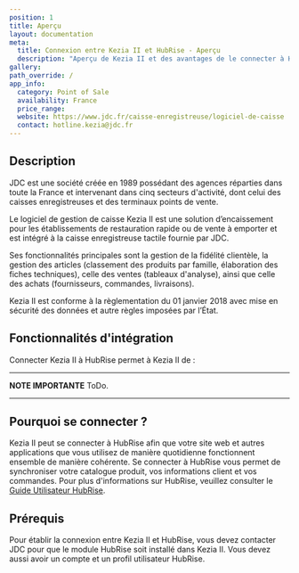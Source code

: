 ```yaml
---
position: 1
title: Aperçu
layout: documentation
meta:
  title: Connexion entre Kezia II et HubRise - Aperçu
  description: "Aperçu de Kezia II et des avantages de le connecter à HubRise, telles que la synchronisation des commandes avec vos autres outils du quotidien."
gallery:
path_override: /
app_info:
  category: Point of Sale
  availability: France
  price_range:
  website: https://www.jdc.fr/caisse-enregistreuse/logiciel-de-caisse
  contact: hotline.kezia@jdc.fr
---
```


## Description

JDC est une société créée en 1989 possédant des agences réparties dans toute la France et intervenant dans cinq secteurs d'activité, dont celui des caisses enregistreuses et des terminaux points de vente.

Le logiciel de gestion de caisse Kezia II est une solution d’encaissement pour les établissements de restauration rapide ou de vente à emporter et est intégré à la caisse enregistreuse tactile fournie par JDC.

Ses fonctionnalités principales sont la gestion de la fidélité clientèle, la gestion des articles (classement des produits par famille, élaboration des fiches techniques), celle des ventes (tableaux d'analyse), ainsi que celle des achats (fournisseurs, commandes, livraisons).

Kezia II est conforme à la règlementation du 01 janvier 2018 avec mise en sécurité des données et autre règles imposées par l’État.

## Fonctionnalités d'intégration

Connecter Kezia II à HubRise permet à Kezia II de :

---

**NOTE IMPORTANTE** ToDo.

---

## Pourquoi se connecter ?

Kezia II peut se connecter à HubRise afin que votre site web et autres applications que vous utilisez de manière quotidienne fonctionnent ensemble de manière cohérente. Se connecter à HubRise vous permet de synchroniser votre catalogue produit, vos informations client et vos commandes. Pour plus d'informations sur HubRise, veuillez consulter le [Guide Utilisateur HubRise](/docs).

## Prérequis

Pour établir la connexion entre Kezia II et HubRise, vous devez contacter JDC pour que le module HubRise soit installé dans Kezia II. Vous devez aussi avoir un compte et un profil utilisateur HubRise.
